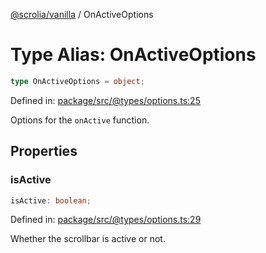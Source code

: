 [@scrolia/vanilla](../README.md) / OnActiveOptions

# Type Alias: OnActiveOptions

```ts
type OnActiveOptions = object;
```

Defined in: [package/src/@types/options.ts:25](https://github.com/scrolia/vanilla/blob/784fa66d2c3095879dee41e04a2e1311a42678e0/package/src/@types/options.ts#L25)

Options for the `onActive` function.

## Properties

### isActive

```ts
isActive: boolean;
```

Defined in: [package/src/@types/options.ts:29](https://github.com/scrolia/vanilla/blob/784fa66d2c3095879dee41e04a2e1311a42678e0/package/src/@types/options.ts#L29)

Whether the scrollbar is active or not.
